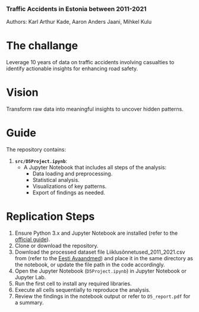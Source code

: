 ### Traffic Accidents in Estonia between 2011-2021

Authors: Karl Arthur Kade, Aaron Anders Jaani, Mihkel Kulu

# The challange
Leverage 10 years of data on traffic accidents involving casualties to identify actionable insights for enhancing road safety. 

# Vision
Transform raw data into meaningful insights to uncover hidden patterns.

# Guide
The repository contains:
1. **`src/D5Project.ipynb`**: 
   - A Jupyter Notebook that includes all steps of the analysis:
     - Data loading and preprocessing.
     - Statistical analysis.
     - Visualizations of key patterns.
     - Export of findings as needed.

# Replication Steps
1. Ensure Python 3.x and Jupyter Notebook are installed (refer to the [official guide](https://jupyter.org/install)).
2. Clone or download the repository.
3. Download the processed dataset file Liiklusõnnetused_2011_2021.csv from (refer to the [Eesti Avaandmed](https://avaandmed.eesti.ee/datasets/inimkannatanutega-liiklusonnetuste-andmed)) and place it in the same directory as the notebook, or update the file path in the code accordingly.
4. Open the Jupyter Notebook (`D5Project.ipynb`) in Jupyter Notebook or Jupyter Lab.
5. Run the first cell to install any required libraries.
6. Execute all cells sequentially to reproduce the analysis.
7. Review the findings in the notebook output or refer to `D5_report.pdf` for a summary.

